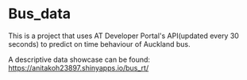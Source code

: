 # Bus_data
This is a project that uses AT Developer Portal's API(updated every 30 seconds) to predict on time behaviour of Auckland bus.

A descriptive data showcase can be found: https://anitakoh23897.shinyapps.io/bus_rt/
